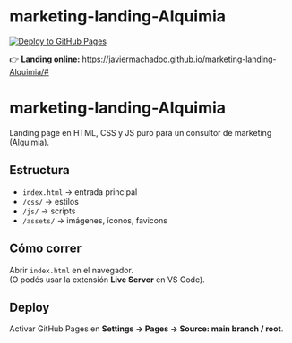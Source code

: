 # marketing-landing-Alquimia

[![Deploy to GitHub Pages](https://github.com/<JavierMachadoo>/marketing-landing-Alquimia/actions/workflows/deploy.yml/badge.svg)](https://github.com/<JavierMachadoo>/marketing-landing-Alquimia/actions/workflows/deploy.yml)

👉 **Landing online:** https://javiermachadoo.github.io/marketing-landing-Alquimia/#

# marketing-landing-Alquimia

Landing page en HTML, CSS y JS puro para un consultor de marketing (Alquimia).

## Estructura
- `index.html` → entrada principal
- `/css/` → estilos
- `/js/` → scripts
- `/assets/` → imágenes, íconos, favicons

## Cómo correr
Abrir `index.html` en el navegador.  
(O podés usar la extensión **Live Server** en VS Code).

## Deploy
Activar GitHub Pages en **Settings → Pages → Source: main branch / root**.
